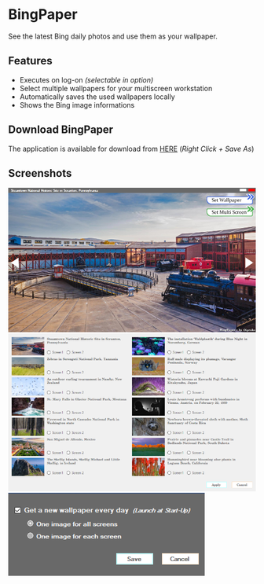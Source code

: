 # BingPaper

See the latest Bing daily photos and use them as your wallpaper.


## Features

- Executes on log-on _(selectable in option)_
- Select multiple wallpapers for your multiscreen workstation
- Automatically saves the used wallpapers locally
- Shows the Bing image informations


## Download BingPaper

The application is available for download from [HERE](/BingPaper.zip) (_Right Click + Save As_)

## Screenshots
![Screenshots](/Images/bingpaper_new.png)
![Screenshots](/Images/bingpaper_new_multiscreen.png)
![Screenshots](/Images/options.png)

